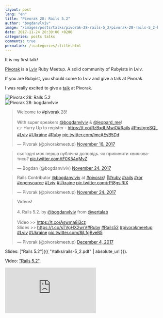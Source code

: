 ```yaml
---
layout: post
lang: "en"
title: "Pivorak 28: Rails 5.2"
author: "bogdanvlviv"
image: "/images/posts/talks/pivorak-28-rails-5_2/pivorak-28-rails-5_2-bogdanvlviv.jpg"
date: 2017-11-24 20:30:00 +0200
categories: posts talks
comments: true
permalink: /:categories/:title.html
---
```


It is my first talk!

[Pivorak](https://pivorak.com) is a [Lviv](https://en.wikipedia.org/wiki/Lviv) Ruby Meetup. A solid community of Rubyists in Lviv.

If you are Rubyist, you should come to Lviv and give a talk at Pivorak.

I was really excited to give a [talk](https://pivorak.com/talks/rails-5-2) at Pivorak.

<div class="picture">
  <img src="{{ "/images/posts/talks/pivorak-28-rails-5_2/pivorak-28-rails-5_2-bogdanvlviv.jpg" | absolute_url }}" title="Pivorak 28: Rails 5.2">
</div>

<div class="picture">
  <img src="{{ "/images/posts/talks/pivorak-28-rails-5_2/pivorak-28-bogdanvlviv.jpg" | absolute_url }}" title="Pivorak 28: bogdanvlviv">
</div>

<blockquote class="twitter-tweet" data-lang="en"><p lang="en" dir="ltr">Welcome to <a href="https://twitter.com/hashtag/pivorak?src=hash&amp;ref_src=twsrc%5Etfw">#pivorak</a> 28! <br><br>With super speakers <a href="https://twitter.com/bogdanvlviv?ref_src=twsrc%5Etfw">@bogdanvlviv</a> &amp; <a href="https://twitter.com/leopard_me?ref_src=twsrc%5Etfw">@leopard_me</a>!<br>👉 Hurry Up to register - <a href="https://t.co/RzBxdLMwiO">https://t.co/RzBxdLMwiO</a><a href="https://twitter.com/hashtag/Rails?src=hash&amp;ref_src=twsrc%5Etfw">#Rails</a> <a href="https://twitter.com/hashtag/PostgreSQL?src=hash&amp;ref_src=twsrc%5Etfw">#PostgreSQL</a> <a href="https://twitter.com/hashtag/Lviv?src=hash&amp;ref_src=twsrc%5Etfw">#Lviv</a> <a href="https://twitter.com/hashtag/Ukraine?src=hash&amp;ref_src=twsrc%5Etfw">#Ukraine</a> <a href="https://twitter.com/hashtag/Ruby?src=hash&amp;ref_src=twsrc%5Etfw">#Ruby</a> <a href="https://t.co/imcAEsB5Dd">pic.twitter.com/imcAEsB5Dd</a></p>&mdash; Pivorak (@pivorakmeetup) <a href="https://twitter.com/pivorakmeetup/status/931081086632910848?ref_src=twsrc%5Etfw">November 16, 2017</a></blockquote>

<blockquote class="twitter-tweet" data-lang="en"><p lang="uk" dir="ltr">сьогодні моя перша публічна доповідь. як припинити хвилюватись? <a href="https://t.co/tF0K54qMyZ">pic.twitter.com/tF0K54qMyZ</a></p>&mdash; Bogdan (@bogdanvlviv) <a href="https://twitter.com/bogdanvlviv/status/934081950767353856?ref_src=twsrc%5Etfw">November 24, 2017</a></blockquote>

<blockquote class="twitter-tweet" data-lang="en"><p lang="en" dir="ltr">Rails Contributor <a href="https://twitter.com/bogdanvlviv?ref_src=twsrc%5Etfw">@bogdanvlviv</a> at <a href="https://twitter.com/hashtag/pivorak?src=hash&amp;ref_src=twsrc%5Etfw">#pivorak</a>! 🙌<a href="https://twitter.com/hashtag/ruby?src=hash&amp;ref_src=twsrc%5Etfw">#ruby</a> <a href="https://twitter.com/hashtag/rails?src=hash&amp;ref_src=twsrc%5Etfw">#rails</a> <a href="https://twitter.com/hashtag/ror?src=hash&amp;ref_src=twsrc%5Etfw">#ror</a> <a href="https://twitter.com/hashtag/opensource?src=hash&amp;ref_src=twsrc%5Etfw">#opensource</a> <a href="https://twitter.com/hashtag/Lviv?src=hash&amp;ref_src=twsrc%5Etfw">#Lviv</a> <a href="https://twitter.com/hashtag/Ukraine?src=hash&amp;ref_src=twsrc%5Etfw">#Ukraine</a> <a href="https://t.co/rPt8gslRlX">pic.twitter.com/rPt8gslRlX</a></p>&mdash; Pivorak (@pivorakmeetup) <a href="https://twitter.com/pivorakmeetup/status/934117066784821250?ref_src=twsrc%5Etfw">November 24, 2017</a></blockquote>

<blockquote class="twitter-tweet" data-lang="en"><p lang="en" dir="ltr">Videos!<br><br>4. Rails 5.2. by <a href="https://twitter.com/bogdanvlviv?ref_src=twsrc%5Etfw">@bogdanvlviv</a> from <a href="https://twitter.com/vertalab?ref_src=twsrc%5Etfw">@vertalab</a> <br><br>Video &gt;&gt; <a href="https://t.co/Aswma8i3cz">https://t.co/Aswma8i3cz</a><br>Slides &gt;&gt; <a href="https://t.co/sTVgHX2wrV">https://t.co/sTVgHX2wrV</a><a href="https://twitter.com/hashtag/Ruby?src=hash&amp;ref_src=twsrc%5Etfw">#Ruby</a> <a href="https://twitter.com/hashtag/Rails52?src=hash&amp;ref_src=twsrc%5Etfw">#Rails52</a> <a href="https://twitter.com/hashtag/pivorakmeetup?src=hash&amp;ref_src=twsrc%5Etfw">#pivorakmeetup</a> <a href="https://twitter.com/hashtag/Lviv?src=hash&amp;ref_src=twsrc%5Etfw">#Lviv</a> <a href="https://twitter.com/hashtag/Ukraine?src=hash&amp;ref_src=twsrc%5Etfw">#Ukraine</a> <a href="https://t.co/8jLfgBveB5">pic.twitter.com/8jLfgBveB5</a></p>&mdash; Pivorak (@pivorakmeetup) <a href="https://twitter.com/pivorakmeetup/status/937777468903174145?ref_src=twsrc%5Etfw">December 4, 2017</a></blockquote>

Slides: ["Rails 5.2"]({{ "/talks/rails-5_2.pdf" | absolute_url }}).

Video: ["Rails 5.2"](https://www.youtube.com/watch?v=22e4Yhud8jk).

<iframe src="https://www.youtube.com/embed/22e4Yhud8jk" frameborder="0" allowfullscreen></iframe>
